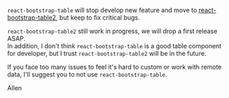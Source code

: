 `react-bootstrap-table` will stop develop new feature and move to [react-bootstrap-table2](https://github.com/react-bootstrap-table/react-bootstrap-table2/tree/develop), but keep to fix critical bugs.   

`react-bootstrap-table2` still work in progress, we will drop a first release ASAP.   
In addition, I don't think `react-bootstrap-table` is a good table component for developer, but I trust `react-bootstrap-table2` will be in the future.   

If you face too many issues to feel it's hard to custom or work with remote data, I'll suggest you to not use `react-bootstrap-table`.

Allen